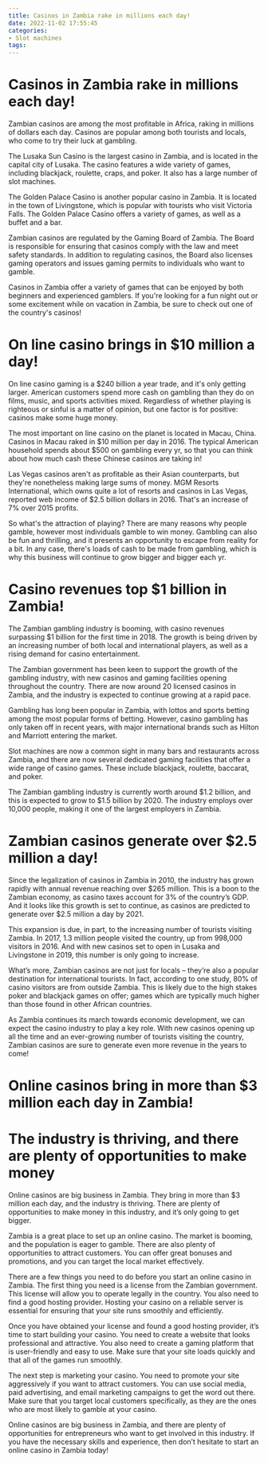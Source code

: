 ```yaml
---
title: Casinos in Zambia rake in millions each day!
date: 2022-11-02 17:55:45
categories:
- Slot machines
tags:
---
```



#  Casinos in Zambia rake in millions each day!

Zambian casinos are among the most profitable in Africa, raking in millions of dollars each day. Casinos are popular among both tourists and locals, who come to try their luck at gambling.

The Lusaka Sun Casino is the largest casino in Zambia, and is located in the capital city of Lusaka. The casino features a wide variety of games, including blackjack, roulette, craps, and poker. It also has a large number of slot machines.

The Golden Palace Casino is another popular casino in Zambia. It is located in the town of Livingstone, which is popular with tourists who visit Victoria Falls. The Golden Palace Casino offers a variety of games, as well as a buffet and a bar.

Zambian casinos are regulated by the Gaming Board of Zambia. The Board is responsible for ensuring that casinos comply with the law and meet safety standards. In addition to regulating casinos, the Board also licenses gaming operators and issues gaming permits to individuals who want to gamble.

Casinos in Zambia offer a variety of games that can be enjoyed by both beginners and experienced gamblers. If you're looking for a fun night out or some excitement while on vacation in Zambia, be sure to check out one of the country's casinos!

#  On line casino brings in $10 million a day!

On line casino gaming is a $240 billion a year trade, and it's only getting larger. American customers spend more cash on gambling than they do on films, music, and sports activities mixed. Regardless of whether playing is righteous or sinful is a matter of opinion, but one factor is for positive: casinos make some huge money.

The most important on line casino on the planet is located in Macau, China. Casinos in Macau raked in $10 million per day in 2016. The typical American household spends about $500 on gambling every yr, so that you can think about how much cash these Chinese casinos are taking in!

Las Vegas casinos aren't as profitable as their Asian counterparts, but they're nonetheless making large sums of money. MGM Resorts International, which owns quite a lot of resorts and casinos in Las Vegas, reported web income of $2.5 billion dollars in 2016. That's an increase of 7% over 2015 profits.

So what's the attraction of playing? There are many reasons why people gamble, however most individuals gamble to win money. Gambling can also be fun and thrilling, and it presents an opportunity to escape from reality for a bit. In any case, there's loads of cash to be made from gambling, which is why this business will continue to grow bigger and bigger each yr.

#  Casino revenues top $1 billion in Zambia!

The Zambian gambling industry is booming, with casino revenues surpassing $1 billion for the first time in 2018. The growth is being driven by an increasing number of both local and international players, as well as a rising demand for casino entertainment.

The Zambian government has been keen to support the growth of the gambling industry, with new casinos and gaming facilities opening throughout the country. There are now around 20 licensed casinos in Zambia, and the industry is expected to continue growing at a rapid pace.

Gambling has long been popular in Zambia, with lottos and sports betting among the most popular forms of betting. However, casino gambling has only taken off in recent years, with major international brands such as Hilton and Marriott entering the market.

Slot machines are now a common sight in many bars and restaurants across Zambia, and there are now several dedicated gaming facilities that offer a wide range of casino games. These include blackjack, roulette, baccarat, and poker.

The Zambian gambling industry is currently worth around $1.2 billion, and this is expected to grow to $1.5 billion by 2020. The industry employs over 10,000 people, making it one of the largest employers in Zambia.

#  Zambian casinos generate over $2.5 million a day!

Since the legalization of casinos in Zambia in 2010, the industry has grown rapidly with annual revenue reaching over $265 million. This is a boon to the Zambian economy, as casino taxes account for 3% of the country’s GDP. And it looks like this growth is set to continue, as casinos are predicted to generate over $2.5 million a day by 2021.

This expansion is due, in part, to the increasing number of tourists visiting Zambia. In 2017, 1.3 million people visited the country, up from 998,000 visitors in 2016. And with new casinos set to open in Lusaka and Livingstone in 2019, this number is only going to increase.

What’s more, Zambian casinos are not just for locals – they’re also a popular destination for international tourists. In fact, according to one study, 80% of casino visitors are from outside Zambia. This is likely due to the high stakes poker and blackjack games on offer; games which are typically much higher than those found in other African countries.

As Zambia continues its march towards economic development, we can expect the casino industry to play a key role. With new casinos opening up all the time and an ever-growing number of tourists visiting the country, Zambian casinos are sure to generate even more revenue in the years to come!

#  Online casinos bring in more than $3 million each day in Zambia!

# The industry is thriving, and there are plenty of opportunities to make money

Online casinos are big business in Zambia. They bring in more than $3 million each day, and the industry is thriving. There are plenty of opportunities to make money in this industry, and it’s only going to get bigger.

Zambia is a great place to set up an online casino. The market is booming, and the population is eager to gamble. There are also plenty of opportunities to attract customers. You can offer great bonuses and promotions, and you can target the local market effectively.

There are a few things you need to do before you start an online casino in Zambia. The first thing you need is a license from the Zambian government. This license will allow you to operate legally in the country. You also need to find a good hosting provider. Hosting your casino on a reliable server is essential for ensuring that your site runs smoothly and efficiently.

Once you have obtained your license and found a good hosting provider, it’s time to start building your casino. You need to create a website that looks professional and attractive. You also need to create a gaming platform that is user-friendly and easy to use. Make sure that your site loads quickly and that all of the games run smoothly.

The next step is marketing your casino. You need to promote your site aggressively if you want to attract customers. You can use social media, paid advertising, and email marketing campaigns to get the word out there. Make sure that you target local customers specifically, as they are the ones who are most likely to gamble at your casino.

Online casinos are big business in Zambia, and there are plenty of opportunities for entrepreneurs who want to get involved in this industry. If you have the necessary skills and experience, then don’t hesitate to start an online casino in Zambia today!
